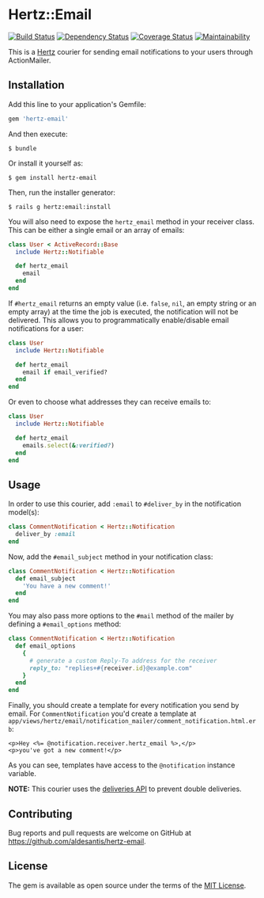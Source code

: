 # Hertz::Email

[![Build Status](https://travis-ci.org/aldesantis/hertz-email.svg?branch=master)](https://travis-ci.org/aldesantis/hertz-email)
[![Dependency Status](https://gemnasium.com/badges/github.com/aldesantis/hertz-email.svg)](https://gemnasium.com/github.com/aldesantis/hertz-email)
[![Coverage Status](https://coveralls.io/repos/github/aldesantis/hertz-email/badge.svg?branch=master)](https://coveralls.io/github/aldesantis/hertz-email?branch=master)
[![Maintainability](https://api.codeclimate.com/v1/badges/c71c1821b56b288ea71a/maintainability)](https://codeclimate.com/github/aldesantis/hertz-email/maintainability)

This is a [Hertz](https://github.com/aldesantis/hertz) courier for sending email notifications to 
your users through ActionMailer.

## Installation

Add this line to your application's Gemfile:

```ruby
gem 'hertz-email'
```

And then execute:

```console
$ bundle
```

Or install it yourself as:

```console
$ gem install hertz-email
```

Then, run the installer generator:

```console
$ rails g hertz:email:install
```

You will also need to expose the `hertz_email` method in your receiver class. This can be either a 
single email or an array of emails:

```ruby
class User < ActiveRecord::Base
  include Hertz::Notifiable

  def hertz_email
    email
  end
end
```

If `#hertz_email` returns an empty value (i.e. `false`, `nil`, an empty string or an empty array) at 
the time the job is executed, the notification will not be delivered. This allows you to
programmatically enable/disable email notifications for a user:

```ruby
class User
  include Hertz::Notifiable

  def hertz_email
    email if email_verified?
  end
end
```

Or even to choose what addresses they can receive emails to:

```ruby
class User
  include Hertz::Notifiable

  def hertz_email
    emails.select(&:verified?)
  end
end
```

## Usage

In order to use this courier, add `:email` to `#deliver_by` in the notification model(s):

```ruby
class CommentNotification < Hertz::Notification
  deliver_by :email
end
```

Now, add the `#email_subject` method in your notification class:

```ruby
class CommentNotification < Hertz::Notification
  def email_subject
    'You have a new comment!'
  end
end
```

You may also pass more options to the `#mail` method of the mailer by defining a `#email_options` 
method:

```ruby
class CommentNotification < Hertz::Notification
  def email_options
    {
      # generate a custom Reply-To address for the receiver
      reply_to: "replies+#{receiver.id}@example.com" 
    }
  end
end
```

Finally, you should create a template for every notification you send by email. For 
`CommentNotification` you'd create a template at 
`app/views/hertz/email/notification_mailer/comment_notification.html.erb`:

```erb
<p>Hey <%= @notification.receiver.hertz_email %>,</p>
<p>you've got a new comment!</p>
```

As you can see, templates have access to the `@notification` instance variable.

**NOTE:** This courier uses the [deliveries API](https://github.com/alessandro1997/hertz#tracking-delivery-status)
to prevent double deliveries.

## Contributing

Bug reports and pull requests are welcome on GitHub at https://github.com/aldesantis/hertz-email.

## License

The gem is available as open source under the terms of the [MIT License](http://opensource.org/licenses/MIT).
